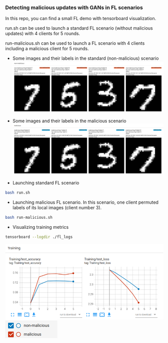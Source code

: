 ### Detecting malicious updates with GANs in FL scenarios

In this repo, you can find a small FL demo with tensorboard visualization.

run.sh can be used to launch a standard FL scenario (without malicious updates) with 4 clients for 5 rounds. 

run-malicious.sh can be used to launch a FL scenario with 4 clients including a malicious client for 5 rounds.

* Some images and their labels in the standard (non-malicious) scenario
![standard_fl](img/standard.png)

* Some images and their labels in the malicious scenario
![malicious-client](img/malicious.png)

* Launching standard FL scenario
```bash
bash run.sh
```

* Launching malicious FL scenario. In this scenario, one client permuted labels of its local images (client number 3).
```bash
bash run-malicious.sh
```

* Visualizing training metrics
```bash
tensorboard --logdir ./fl_logs
```

![training_metrics](img/training_metrics.png)
![legend](img/legend.png)